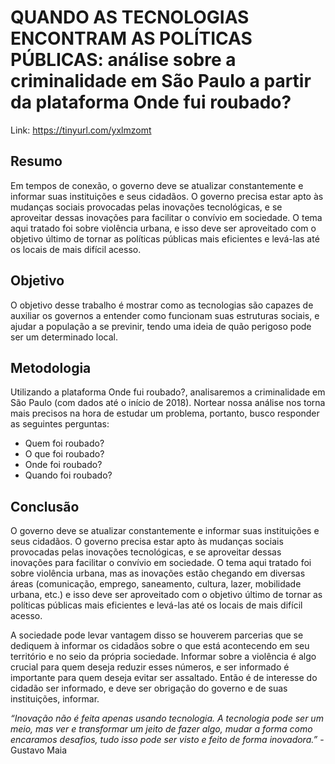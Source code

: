 # QUANDO AS TECNOLOGIAS ENCONTRAM AS POLÍTICAS PÚBLICAS: análise sobre a criminalidade em São Paulo a partir da plataforma Onde fui roubado?

Link: https://tinyurl.com/yxlmzomt

## Resumo

Em tempos de conexão, o governo deve se atualizar constantemente e informar suas instituições e seus cidadãos. O governo precisa estar apto às mudanças sociais provocadas pelas inovações tecnológicas, e se aproveitar dessas inovações para facilitar o convívio em sociedade. O tema aqui tratado foi sobre violência urbana, e isso deve ser aproveitado com o objetivo último de tornar as políticas públicas mais eficientes e levá-las até os locais de mais difícil acesso. 

## Objetivo

O objetivo desse trabalho é mostrar como as tecnologias são capazes de auxiliar os governos a entender como funcionam suas estruturas sociais, e ajudar a população a se previnir, tendo uma ideia de quão perigoso pode ser um determinado local.

## Metodologia

 Utilizando a plataforma Onde fui roubado?, analisaremos a criminalidade em São Paulo (com dados até o início de 2018). Nortear nossa análise nos torna mais precisos na hora de estudar um problema, portanto, busco responder as seguintes perguntas:
 
* Quem foi roubado?
* O que foi roubado?
* Onde foi roubado?
* Quando foi roubado?

## Conclusão

O governo deve se atualizar constantemente e informar suas instituições e seus cidadãos. O governo precisa estar apto às mudanças sociais provocadas pelas inovações tecnológicas, e se aproveitar dessas inovações para facilitar o convívio em sociedade. O tema aqui tratado foi sobre violência urbana, mas as inovações estão chegando em diversas áreas (comunicação, emprego, saneamento, cultura, lazer, mobilidade urbana, etc.) e isso deve ser aproveitado com o objetivo último de tornar as políticas públicas mais eficientes e levá-las até os locais de mais difícil acesso.

A sociedade pode levar vantagem disso se houverem parcerias que se dediquem à informar os cidadãos sobre o que está acontecendo em seu território e no seio da própria sociedade. Informar sobre a violência é algo crucial para quem deseja reduzir esses números, e ser informado é importante para quem deseja evitar ser assaltado. Então é de interesse do cidadão ser informado, e deve ser obrigação do governo e de suas instituições, informar.

*“Inovação não é feita apenas usando tecnologia. A tecnologia pode ser um meio, mas ver e transformar um jeito de fazer algo, mudar a forma como encaramos desafios, tudo isso pode ser visto e feito de forma inovadora.”* - Gustavo Maia

